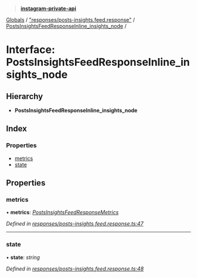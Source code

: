 > **[instagram-private-api](../README.md)**

[Globals](../README.md) / ["responses/posts-insights.feed.response"](../modules/_responses_posts_insights_feed_response_.md) / [PostsInsightsFeedResponseInline_insights_node](_responses_posts_insights_feed_response_.postsinsightsfeedresponseinline_insights_node.md) /

# Interface: PostsInsightsFeedResponseInline_insights_node

## Hierarchy

* **PostsInsightsFeedResponseInline_insights_node**

## Index

### Properties

* [metrics](_responses_posts_insights_feed_response_.postsinsightsfeedresponseinline_insights_node.md#metrics)
* [state](_responses_posts_insights_feed_response_.postsinsightsfeedresponseinline_insights_node.md#state)

## Properties

###  metrics

• **metrics**: *[PostsInsightsFeedResponseMetrics](_responses_posts_insights_feed_response_.postsinsightsfeedresponsemetrics.md)*

*Defined in [responses/posts-insights.feed.response.ts:47](https://github.com/dilame/instagram-private-api/blob/e9c516c/src/responses/posts-insights.feed.response.ts#L47)*

___

###  state

• **state**: *string*

*Defined in [responses/posts-insights.feed.response.ts:48](https://github.com/dilame/instagram-private-api/blob/e9c516c/src/responses/posts-insights.feed.response.ts#L48)*
